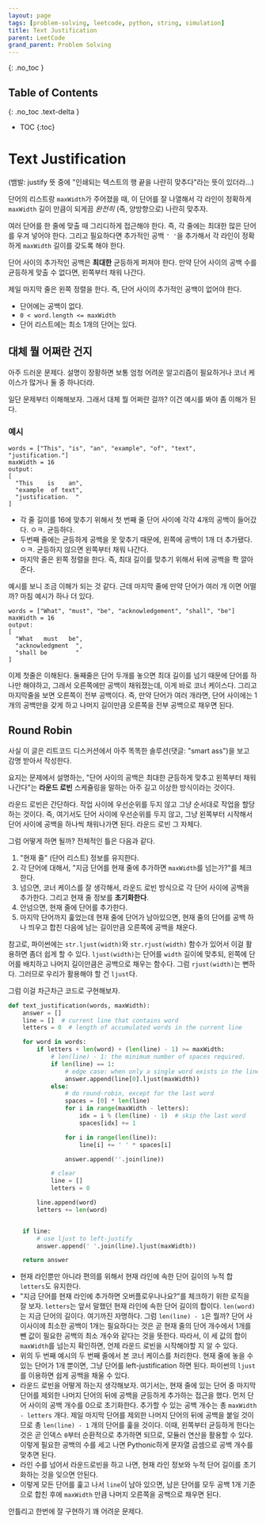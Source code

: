 ```yaml
---
layout: page
tags: [problem-solving, leetcode, python, string, simulation]
title: Text Justification
parent: LeetCode
grand_parent: Problem Solving
---
```


{: .no_toc }
## Table of Contents
{: .no_toc .text-delta }
- TOC
{:toc}

# Text Justification
 (뱀발: justify 뜻 중에 "인쇄되는 텍스트의 행 끝을 나란히 맞추다"라는
 뜻이 있더라...)

 단어의 리스트랑 `maxWidth`가 주어졌을 때, 이 단어를 잘 나열해서 각
 라인이 정확하게 `maxWidth` 길이 만큼이 되게끔 *완전히* (즉,
 양방향으로) 나란히 맞추자.

 여러 단어를 한 줄에 맞출 때 그리디하게 접근해야 한다. 즉, 각 줄에는
 최대한 많은 단어를 우겨 넣어야 한다. 그리고 필요하다면 추가적인 공백
 `' '`을 추가해서 각 라인이 정확하게 `maxWidth` 길이를 갖도록 해야
 한다.

 단어 사이의 추가적인 공백은 **최대한** 균등하게 퍼져야 한다. 만약
 단어 사이의 공백 수를 균등하게 맞출 수 없다면, 왼쪽부터 채워 나간다.

 제일 마지막 줄은 왼쪽 정렬을 한다. 즉, 단어 사이의 추가적인 공백이
 없어야 한다.

 - 단어에는 공백이 없다.
 - `0 < word.length <= maxWidth`
 - 단어 리스트에는 최소 1개의 단어는 있다.

## 대체 뭘 어쩌란 건지
 아주 드러운 문제다. 설명이 장황하면 보통 엄청 어려운 알고리즘이
 필요하거나 코너 케이스가 많거나 둘 중 하나더라.

 일단 문제부터 이해해보자. 그래서 대체 뭘 어쩌란 걸까? 이건 예시를
 봐야 좀 이해가 된다.

### 예시

```
words = ["This", "is", "an", "example", "of", "text", "justification."]
maxWidth = 16
output:
[
  "This    is    an",
  "example  of text",
  "justification.  "
]
```

 - 각 줄 길이를 16에 맞추기 위해서 첫 번째 줄 단어 사이에 각각 4개의
   공백이 들어갔다. ㅇㅋ. 균등하다.
 - 두번째 줄에는 균등하게 공백을 못 맞추기 때문에, 왼쪽에 공백이 1개
   더 추가됐다. ㅇㅋ. 균등하지 않으면 왼쪽부터 채워 나간다.
 - 마지막 줄은 왼쪽 정렬을 한다. 즉, 최대 길이를 맞추기 위해서 뒤에
   공백을 쫙 깔아준다.

 예시를 보니 조금 이해가 되는 것 같다. 근데 마지막 줄에 만약 단어가
 여러 개 이면 어떨까? 마침 예시가 하나 더 있다.

```
words = ["What", "must", "be", "acknowledgement", "shall", "be"]
maxWidth = 16
output:
[
  "What   must   be",
  "acknowledgment  ",
  "shall be        "
]
```

 이제 첫줄은 이해된다. 둘째줄은 단어 두개를 놓으면 최대 길이를 넘기
 때문에 단어를 하나만 해야하고, 그래서 오른쪽에만 공백이 채워졌는데,
 이게 바로 코너 케이스다. 그리고 마지막줄을 보면 오른쪽이 전부
 공백이다. 즉, 만약 단어가 여러 개라면, 단어 사이에는 1개의 공백만을
 갖게 하고 나머지 길이만큼 오른쪽을 전부 공백으로 채우면 된다.

## Round Robin
 사실 이 글은 리트코드 디스커션에서 아주 똑똑한 솔루션(댓글: "smart
 ass")을 보고 감명 받아서 작성한다.

 요지는 문제에서 설명하는, "단어 사이의 공백은 최대한 균등하게 맞추고
 왼쪽부터 채워나간다"는 **라운드 로빈** 스케쥴링을 말하는 아주 길고
 이상한 방식이라는 것이다.

 라운드 로빈은 간단하다. 작업 사이에 우선순위를 두지 않고 그냥
 순서대로 작업을 할당하는 것이다. 즉, 여기서도 단어 사이에 우선순위를
 두지 않고, 그냥 왼쪽부터 시작해서 단어 사이에 공백을 하나씩
 채워나가면 된다. 라운드 로빈 그 자체다.

 그럼 어떻게 하면 될까? 전체적인 틀은 다음과 같다.
 1. "현재 줄" (단어 리스트) 정보를 유지한다.
 2. 각 단어에 대해서, "지금 단어를 현재 줄에 추가하면 `maxWidth`를
    넘는가?"를 체크한다.
 3. 넘으면, 코너 케이스를 잘 생각해서, 라운드 로빈 방식으로 각 단어
    사이에 공백을 추가한다. 그리고 현재 줄 정보를 **초기화한다**.
 4. 안넘으면, 현재 줄에 단어를 추가한다.
 5. 마지막 단어까지 훑었는데 현재 줄에 단어가 남아있으면, 현재 줄의
    단어를 공백 하나 띄우고 합친 다음에 남는 길이만큼 오른쪽에 공백을
    채운다.

 참고로, 파이썬에는 `str.ljust(width)`와 `str.rjust(width)` 함수가
 있어서 이걸 활용하면 좀더 쉽게 할 수 있다. `ljust(width)`는 단어를
 `width` 길이에 맞추되, 왼쪽에 단어를 배치하고 나머지 길이만큼은
 공백으로 채우는 함수다. 그럼 `rjust(width)`는 뻔하다. 그러므로 우리가
 활용해야 할 건 `ljust`다.

 그럼 이걸 차근차근 코드로 구현해보자.

```python
def text_justification(words, maxWidth):
    answer = []
    line = []  # current line that contains word
    letters = 0  # length of accumulated words in the current line

    for word in words:
        if letters + len(word) + (len(line) - 1) >= maxWidth:
            # len(line) - 1: the minimum number of spaces required.
            if len(line) == 1:
                # edge case: when only a single word exists in the line
                answer.append(line[0].ljust(maxWidth))
            else:
                # do round-robin, except for the last word
                spaces = [0] * len(line)
                for i in range(maxWidth - letters):
                    idx = i % (len(line) - 1)  # skip the last word
                    spaces[idx] += 1

                for i in range(len(line)):
                    line[i] += ' ' * spaces[i]

                answer.append(''.join(line))

            # clear
            line = []
            letters = 0

        line.append(word)
        letters += len(word)


    if line:
        # use ljust to left-justify
        answer.append(' '.join(line).ljust(maxWidth))

    return answer
```

 - 현재 라인뿐만 아니라 편의를 위해서 현재 라인에 속한 단어 길이의
   누적 합 `letters`도 유지한다.
 - "지금 단어를 현재 라인에 추가하면 오버플로우나나요?"를 체크하기
   위한 로직을 잘 보자. `letters`는 앞서 말했던 현재 라인에 속한 단어
   길이의 합이다. `len(word)`는 지금 단어의 길이다. 여기까진
   자명하다. 그럼 `len(line) - 1`은 뭘까? 단어 사이사이에 최소한
   공백이 1개는 필요하다는 것은 곧 현재 줄의 단어 개수에서 1개를 뺀
   값이 필요한 공백의 최소 개수와 같다는 것을 뜻한다. 따라서, 이 세
   값의 합이 `maxWidth`를 넘는지 확인하면, 언제 라운드 로빈을
   시작해야할 지 알 수 있다.
 - 위의 두 번째 예시의 두 번째 줄에서 본 코너 케이스를 처리한다. 현재
   줄에 놓을 수 있는 단어가 1개 뿐이면, 그냥 단어를 left-justification
   하면 된다. 파이썬의 `ljust`를 이용하면 쉽게 공백을 채울 수 있다.
 - 라운드 로빈을 어떻게 하는지 생각해보자. 여기서는, 현재 줄에 있는
   단어 중 마지막 단어를 제외한 나머지 단어의 뒤에 공백을 균등하게
   추가하는 접근을 했다. 먼저 단어 사이의 공백 개수를 0으로
   초기화한다. 추가할 수 있는 공백 개수는 총 `maxWidth - letters`
   개다. 제일 마지막 단어를 제외한 나머지 단어의 뒤에 공백을 붙일
   것이므로 총 `len(line) - 1` 개의 단어를 훑을 것이다. 이때, 왼쪽부터
   균등하게 한다는 것은 곧 인덱스 `0`부터 순환적으로 추가하면 되므로,
   모듈러 연산을 활용할 수 있다. 이렇게 필요한 공백의 수를 세고 나면
   Pythonic하게 문자열 곱셈으로 공백 개수를 맞추면 된다.
 - 라인 수를 넘어서 라운드로빈을 하고 나면, 현재 라인 정보와 누적 단어
   길이를 초기화하는 것을 잊으면 안된다.
 - 이렇게 모든 단어를 훑고 나서 `line`이 남아 있으면, 남은 단어를 모두
   공백 1개 기준으로 합친 후에 `maxWidth` 만큼 나머지 오른쪽을
   공백으로 채우면 된다.

 안틀리고 한번에 잘 구현하기 꽤 어려운 문제다.
